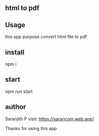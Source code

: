 ## html to pdf

## Usage
this app purpose convert html file to pdf


## install
npm i

## start
npm run start

## author
Saranjith P visit: https://sarancom.web.app/

Thanks for using this app
